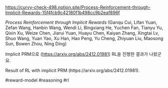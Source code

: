 https://curvy-check-498.notion.site/Process-Reinforcement-through-Implicit-Rewards-15f4fcb9c42180f1b498cc9b2eaf896f

*Process Reinforcement through Implicit Rewards* (Ganqu Cui, Lifan Yuan, Zefan Wang, Hanbin Wang, Wendi Li, Bingxiang He, Yuchen Fan, Tianyu Yu, Qixin Xu, Weize Chen, Jiarui Yuan, Huayu Chen, Kaiyan Zhang, Xingtai Lv, Shuo Wang, Yuan Yao, Xu Han, Hao Peng, Yu Cheng, Zhiyuan Liu, Maosong Sun, Bowen Zhou, Ning Ding)

Implicit PRM으로 (https://arxiv.org/abs/2412.01981) RL을 진행한 결과가 나왔군요.

<english>
Result of RL with implicit PRM (https://arxiv.org/abs/2412.01981).
</english>

#reward-model #reasoning #rl 